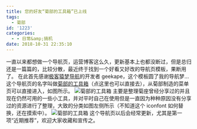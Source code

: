 ```yaml
---
title: 您的好友“菊部的工具箱”已上线
tags:
  - 菊部
id: '1223'
categories:
  - - 日常&amp;搞机
date: 2018-10-31 22:35:10
---
```


一直以来都想做一个导航页，运营博客这么久，更新基本上也都没断过，但是总归还是一篇篇的，比较分散，最近终于找到一个好看又好改的导航页模板，果断用了。 在此首先感谢[极客猿梦导航](https://github.com/geekape/geek-navigation)的开发者 geekape，这个模板圆了我的导航梦... 这个导航页的名字叫做[菊部的工具箱](https://www.jubuzz.com/geekbuzz/geekbuzz.html)（点这里也可以直接去），从菊部制造的菜单页可以直接进入，如图所示。 ![菊部的工具箱](https://i.loli.net/2018/10/31/5bd9bcc4d8b1d.png) 主要是整理菊座曾经分享过的并且现在仍然可用的一些小工具，并对平时自己在使用但是一直因为种种原因没有分享过的资源进行了整理，大致的分类如图左侧所示（不知道这个 iconfont 如何替换，还在摸索中）。 ![菊部的工具箱](https://i.loli.net/2018/10/31/5bd9bce0bac52.png) 这个导航页以后会经常更新，尤其是第一项“近期推荐”，欢迎大家收藏和宣传之。